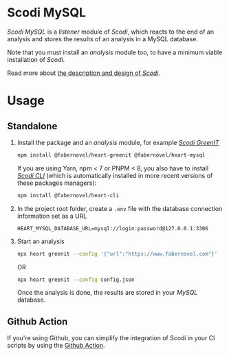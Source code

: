 # Scodi MySQL

_Scodi MySQL_ is a _listener_ module of _Scodi_, which reacts to the end of an analysis and stores the results of an analysis in a MySQL database.

Note that you must install an _analysis_ module too, to have a minimum viable installation of _Scodi_.

Read more about [the description and design of _Scodi_](https://github.com/bgatellier/scodi#readme).

# Usage

## Standalone

1. Install the package and an _analysis_ module, for example _[Scodi GreenIT](https://www.npmjs.com/package/@fabernovel/heart-greenit)_

    ```bash
    npm install @fabernovel/heart-greenit @fabernovel/heart-mysql
    ```

    If you are using Yarn, npm < 7 or PNPM < 8, you also have to install _[Scodi CLI](https://www.npmjs.com/package/@fabernovel/heart-cli)_ (which is automatically installed in more recent versions of these packages managers):

    ```bash
    npm install @fabernovel/heart-cli
    ```

2. In the project root folder, create a `.env` file with the database connection information set as a URL

    ```dotenv
    HEART_MYSQL_DATABASE_URL=mysql://login:password@127.0.0.1:3306
    ```

3. Start an analysis

    ```bash
    npx heart greenit --config '{"url":"https://www.fabernovel.com"}'
    ```

    OR 

    ```bash
    npx heart greenit --config config.json
    ```

    Once the analysis is done, the results are stored in your _MySQL_ database.

## Github Action

If you're using Github, you can simplify the integration of Scodi in your CI scripts by using the [Github Action](https://github.com/marketplace/actions/heart-webpages-evaluation).
